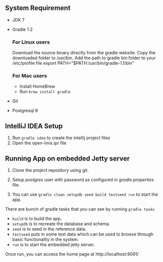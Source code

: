 System Requirement
---------------------------

- JDK 7
- Gradle 1.2

  ### For Linux users
   Download the source binary directly from the gradle website.
   Copy the downloaded folder to /usr/bin. Add the path to gradle bin folder to your /etc/profile file
   export PATH="$PATH:/usr/bin/gradle-1.1/bin"

  ### For Mac users
   * Install HomeBrew
   * Run ```brew install gradle```
- Git
- Postgresql 9


IntelliJ IDEA Setup
-------------------
1. Run ```gradle idea``` to create the intellij project files
2. Open the open-lmis.ipr file

 
Running App on embedded Jetty server
--------------------------------------------------
1. Clone the project repository using git.
3. Setup _postgres_ user with password as configured in _gradle.properties_ file.

3. You can use ```gradle clean setupdb seed build testseed run``` to start the app.
 
 There are bunch of gradle tasks that you can see by running ```gradle tasks```

 - ```build``` is to build the app.
 - ```setupdb``` is to recreate the database and schema.
 - ```seed``` is to seed in the reference data.
 - ```testseed``` puts in some test data which can be used to browse through basic functionality in the system.
 - ```run``` is to start the embedded jetty server.

Once run, you can access the home page at http://localhost:9091/
